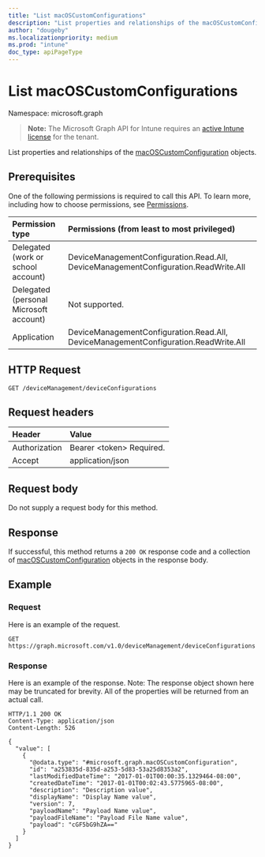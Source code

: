 ```yaml
---
title: "List macOSCustomConfigurations"
description: "List properties and relationships of the macOSCustomConfiguration objects."
author: "dougeby"
ms.localizationpriority: medium
ms.prod: "intune"
doc_type: apiPageType
---
```


# List macOSCustomConfigurations

Namespace: microsoft.graph

> **Note:** The Microsoft Graph API for Intune requires an [active Intune license](https://go.microsoft.com/fwlink/?linkid=839381) for the tenant.

List properties and relationships of the [macOSCustomConfiguration](../resources/intune-deviceconfig-macoscustomconfiguration.md) objects.

## Prerequisites
One of the following permissions is required to call this API. To learn more, including how to choose permissions, see [Permissions](/graph/permissions-reference).

|Permission type|Permissions (from least to most privileged)|
|:---|:---|
|Delegated (work or school account)|DeviceManagementConfiguration.Read.All, DeviceManagementConfiguration.ReadWrite.All|
|Delegated (personal Microsoft account)|Not supported.|
|Application|DeviceManagementConfiguration.Read.All, DeviceManagementConfiguration.ReadWrite.All|

## HTTP Request
<!-- {
  "blockType": "ignored"
}
-->
``` http
GET /deviceManagement/deviceConfigurations
```

## Request headers
|Header|Value|
|:---|:---|
|Authorization|Bearer &lt;token&gt; Required.|
|Accept|application/json|

## Request body
Do not supply a request body for this method.

## Response
If successful, this method returns a `200 OK` response code and a collection of [macOSCustomConfiguration](../resources/intune-deviceconfig-macoscustomconfiguration.md) objects in the response body.

## Example

### Request
Here is an example of the request.
``` http
GET https://graph.microsoft.com/v1.0/deviceManagement/deviceConfigurations
```

### Response
Here is an example of the response. Note: The response object shown here may be truncated for brevity. All of the properties will be returned from an actual call.
``` http
HTTP/1.1 200 OK
Content-Type: application/json
Content-Length: 526

{
  "value": [
    {
      "@odata.type": "#microsoft.graph.macOSCustomConfiguration",
      "id": "a253835d-835d-a253-5d83-53a25d8353a2",
      "lastModifiedDateTime": "2017-01-01T00:00:35.1329464-08:00",
      "createdDateTime": "2017-01-01T00:02:43.5775965-08:00",
      "description": "Description value",
      "displayName": "Display Name value",
      "version": 7,
      "payloadName": "Payload Name value",
      "payloadFileName": "Payload File Name value",
      "payload": "cGF5bG9hZA=="
    }
  ]
}
```




